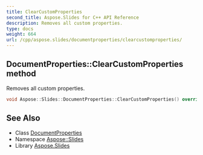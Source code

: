 ```yaml
---
title: ClearCustomProperties
second_title: Aspose.Slides for C++ API Reference
description: Removes all custom properties.
type: docs
weight: 664
url: /cpp/aspose.slides/documentproperties/clearcustomproperties/
---
```

## DocumentProperties::ClearCustomProperties method


Removes all custom properties.

```cpp
void Aspose::Slides::DocumentProperties::ClearCustomProperties() override
```

## See Also

* Class [DocumentProperties](../)
* Namespace [Aspose::Slides](../../)
* Library [Aspose.Slides](../../../)
